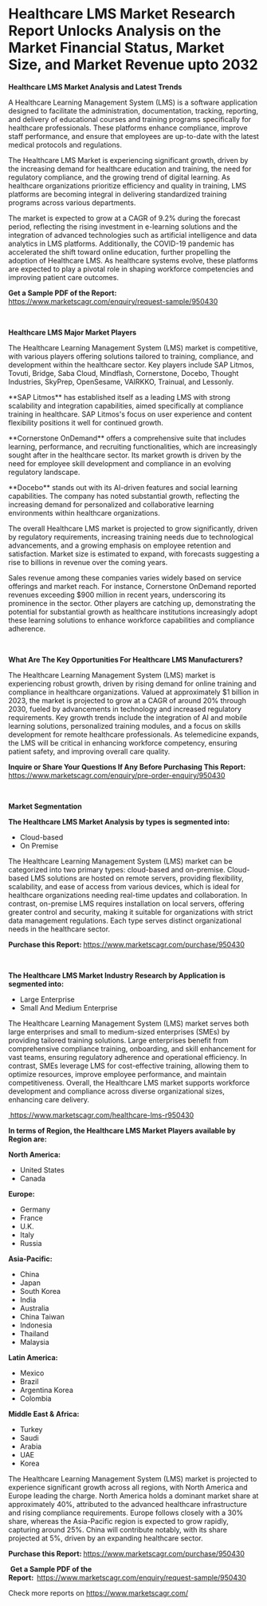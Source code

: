 <p><h1>Healthcare LMS Market Research Report Unlocks Analysis on the Market Financial Status, Market Size, and Market Revenue upto 2032</h1></p><p><strong>Healthcare LMS Market Analysis and Latest Trends</strong></p>
<p><p>A Healthcare Learning Management System (LMS) is a software application designed to facilitate the administration, documentation, tracking, reporting, and delivery of educational courses and training programs specifically for healthcare professionals. These platforms enhance compliance, improve staff performance, and ensure that employees are up-to-date with the latest medical protocols and regulations.</p><p>The Healthcare LMS Market is experiencing significant growth, driven by the increasing demand for healthcare education and training, the need for regulatory compliance, and the growing trend of digital learning. As healthcare organizations prioritize efficiency and quality in training, LMS platforms are becoming integral in delivering standardized training programs across various departments. </p><p>The market is expected to grow at a CAGR of 9.2% during the forecast period, reflecting the rising investment in e-learning solutions and the integration of advanced technologies such as artificial intelligence and data analytics in LMS platforms. Additionally, the COVID-19 pandemic has accelerated the shift toward online education, further propelling the adoption of Healthcare LMS. As healthcare systems evolve, these platforms are expected to play a pivotal role in shaping workforce competencies and improving patient care outcomes.</p></p>
<p><strong>Get a Sample PDF of the Report:&nbsp;</strong> <a href="https://www.marketscagr.com/enquiry/request-sample/950430?utm_campaign=3096&utm_medium=2&utm_source=Github&utm_content=ia&utm_term=06032025&utm_id=healthcare-lms">https://www.marketscagr.com/enquiry/request-sample/950430</a></p>
<p>&nbsp;</p>
<p><strong>Healthcare LMS Major Market Players</strong></p>
<p><p>The Healthcare Learning Management System (LMS) market is competitive, with various players offering solutions tailored to training, compliance, and development within the healthcare sector. Key players include SAP Litmos, Tovuti, Bridge, Saba Cloud, Mindflash, Cornerstone, Docebo, Thought Industries, SkyPrep, OpenSesame, VAIRKKO, Trainual, and Lessonly.</p><p>**SAP Litmos** has established itself as a leading LMS with strong scalability and integration capabilities, aimed specifically at compliance training in healthcare. SAP Litmos's focus on user experience and content flexibility positions it well for continued growth.</p><p>**Cornerstone OnDemand** offers a comprehensive suite that includes learning, performance, and recruiting functionalities, which are increasingly sought after in the healthcare sector. Its market growth is driven by the need for employee skill development and compliance in an evolving regulatory landscape.</p><p>**Docebo** stands out with its AI-driven features and social learning capabilities. The company has noted substantial growth, reflecting the increasing demand for personalized and collaborative learning environments within healthcare organizations.</p><p>The overall Healthcare LMS market is projected to grow significantly, driven by regulatory requirements, increasing training needs due to technological advancements, and a growing emphasis on employee retention and satisfaction. Market size is estimated to expand, with forecasts suggesting a rise to billions in revenue over the coming years.</p><p>Sales revenue among these companies varies widely based on service offerings and market reach. For instance, Cornerstone OnDemand reported revenues exceeding $900 million in recent years, underscoring its prominence in the sector. Other players are catching up, demonstrating the potential for substantial growth as healthcare institutions increasingly adopt these learning solutions to enhance workforce capabilities and compliance adherence.</p></p>
<p>&nbsp;</p>
<p><strong>What Are The Key Opportunities For Healthcare LMS Manufacturers?</strong></p>
<p><p>The Healthcare Learning Management System (LMS) market is experiencing robust growth, driven by rising demand for online training and compliance in healthcare organizations. Valued at approximately $1 billion in 2023, the market is projected to grow at a CAGR of around 20% through 2030, fueled by advancements in technology and increased regulatory requirements. Key growth trends include the integration of AI and mobile learning solutions, personalized training modules, and a focus on skills development for remote healthcare professionals. As telemedicine expands, the LMS will be critical in enhancing workforce competency, ensuring patient safety, and improving overall care quality.</p></p>
<p><strong>Inquire or Share Your Questions If Any Before Purchasing This Report:</strong> <a href="https://www.marketscagr.com/enquiry/pre-order-enquiry/950430?utm_campaign=3096&utm_medium=2&utm_source=Github&utm_content=ia&utm_term=06032025&utm_id=healthcare-lms">https://www.marketscagr.com/enquiry/pre-order-enquiry/950430</a></p>
<p>&nbsp;</p>
<p><strong>Market Segmentation</strong></p>
<p><strong>The Healthcare LMS Market Analysis by types is segmented into:</strong></p>
<p><ul><li>Cloud-based</li><li>On Premise</li></ul></p>
<p><p>The Healthcare Learning Management System (LMS) market can be categorized into two primary types: cloud-based and on-premise. Cloud-based LMS solutions are hosted on remote servers, providing flexibility, scalability, and ease of access from various devices, which is ideal for healthcare organizations needing real-time updates and collaboration. In contrast, on-premise LMS requires installation on local servers, offering greater control and security, making it suitable for organizations with strict data management regulations. Each type serves distinct organizational needs in the healthcare sector.</p></p>
<p><strong>Purchase this Report:&nbsp;</strong><a href="https://www.marketscagr.com/purchase/950430?utm_campaign=3096&utm_medium=2&utm_source=Github&utm_content=ia&utm_term=06032025&utm_id=healthcare-lms">https://www.marketscagr.com/purchase/950430</a></p>
<p>&nbsp;</p>
<p><strong>The Healthcare LMS Market Industry Research by Application is segmented into:</strong></p>
<p><ul><li>Large Enterprise</li><li>Small And Medium Enterprise</li></ul></p>
<p><p>The Healthcare Learning Management System (LMS) market serves both large enterprises and small to medium-sized enterprises (SMEs) by providing tailored training solutions. Large enterprises benefit from comprehensive compliance training, onboarding, and skill enhancement for vast teams, ensuring regulatory adherence and operational efficiency. In contrast, SMEs leverage LMS for cost-effective training, allowing them to optimize resources, improve employee performance, and maintain competitiveness. Overall, the Healthcare LMS market supports workforce development and compliance across diverse organizational sizes, enhancing care delivery.</p></p>
<p><a href="https://www.marketscagr.com/healthcare-lms-r950430?utm_campaign=3096&utm_medium=2&utm_source=Github&utm_content=ia&utm_term=06032025&utm_id=healthcare-lms">&nbsp;https://www.marketscagr.com/healthcare-lms-r950430</a></p>
<p><strong>In terms of Region, the Healthcare LMS Market Players available by Region are:</strong></p>
<p>
    <p> <strong> North America: </strong>
        <ul>
            <li>United States</li>
            <li>Canada</li>
        </ul>
        </p> 
    <p> <strong> Europe: </strong>
        <ul>
            <li>Germany</li>
            <li>France</li>
            <li>U.K.</li>
            <li>Italy</li>
            <li>Russia</li>
        </ul>
        </p> 
    <p> <strong> Asia-Pacific: </strong>
        <ul>
            <li>China</li>
            <li>Japan</li>
            <li>South Korea</li>
            <li>India</li>
            <li>Australia</li>
            <li>China Taiwan</li>
            <li>Indonesia</li>
            <li>Thailand</li>
            <li>Malaysia</li>
        </ul>
        </p> 
    <p> <strong> Latin America: </strong>
        <ul>
            <li>Mexico</li>
            <li>Brazil</li>
            <li>Argentina Korea</li>
            <li>Colombia</li>
        </ul>
        </p> 
    <p> <strong> Middle East & Africa: </strong>
        <ul>
            <li>Turkey</li>
            <li>Saudi</li>
            <li>Arabia</li>
            <li>UAE</li>
            <li>Korea</li>
        </ul>
    </p>
    </p>
<p><p>The Healthcare Learning Management System (LMS) market is projected to experience significant growth across all regions, with North America and Europe leading the charge. North America holds a dominant market share at approximately 40%, attributed to the advanced healthcare infrastructure and rising compliance requirements. Europe follows closely with a 30% share, whereas the Asia-Pacific region is expected to grow rapidly, capturing around 25%. China will contribute notably, with its share projected at 5%, driven by an expanding healthcare sector.</p></p>
<p><strong>Purchase this Report: </strong><a href="https://www.marketscagr.com/purchase/950430?utm_campaign=3096&utm_medium=2&utm_source=Github&utm_content=ia&utm_term=06032025&utm_id=healthcare-lms">https://www.marketscagr.com/purchase/950430</a></p>
<p>&nbsp;<strong>Get a Sample PDF of the Report:&nbsp;&nbsp;</strong><a href="https://www.marketscagr.com/enquiry/request-sample/950430?utm_campaign=3096&utm_medium=2&utm_source=Github&utm_content=ia&utm_term=06032025&utm_id=healthcare-lms">https://www.marketscagr.com/enquiry/request-sample/950430</a></p>
<p><strong></strong></p>
<p>Check more reports on <a href="https://www.marketscagr.com/?utm_campaign=3096&utm_medium=2&utm_source=Github&utm_content=ia&utm_term=06032025&utm_id=healthcare-lms">https://www.marketscagr.com/</a></p>
